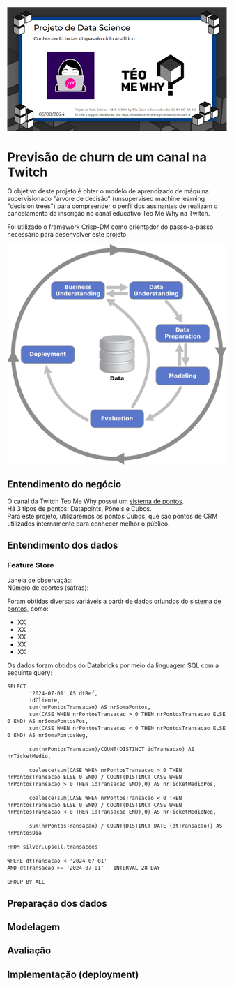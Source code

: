 <img src='https://raw.githubusercontent.com/Lud-lud/arvore_decisao_churn/main/capa_projeto_tmw_med.png' alt="Capa do projeto">


# Previsão de churn de um canal na Twitch

O objetivo deste projeto é obter o modelo de aprendizado de máquina supervisionado "árvore de decisão" (unsupervised machine learning "decision trees") para compreender o perfil dos assinantes de realizam o cancelamento da inscrição no canal educativo Teo Me Why na Twitch.  

Foi utilizado o framework Crisp-DM como orientador do passo-a-passo necessário para desenvolver este projeto.

<img src='https://raw.githubusercontent.com/Lud-lud/arvore_decisao_churn/main/Crisp-DM.jpeg' alt="Representação esquemática do framework Crisp-DM" width=600/>

## Entendimento do negócio
O canal da Twitch Teo Me Why possui um [sistema de pontos](https://teomewhy.org/twitch).  
Há 3 tipos de pontos: Datapoints, Pôneis e Cubos.  
Para este projeto, utilizaremos os pontos Cubos, que são pontos de CRM utilizados internamente para conhecer melhor o público.

## Entendimento dos dados
### Feature Store
Janela de observação:  
Número de coortes (safras):  
  
Foram obtidas diversas variáveis a partir de dados oriundos do [sistema de pontos](https://teomewhy.org/twitch), como:
* XX
* XX
* XX
* XX
* XX

Os dados foram obtidos do Databricks por meio da linguagem SQL com a seguinte query:
```
SELECT 
       '2024-07-01' AS dtRef,
       idCliente,
       sum(nrPontosTransacao) AS nrSomaPontos,
       sum(CASE WHEN nrPontosTransacao > 0 THEN nrPontosTransacao ELSE 0 END) AS nrSomaPontosPos,
       sum(CASE WHEN nrPontosTransacao < 0 THEN nrPontosTransacao ELSE 0 END) AS nrSomaPontosNeg,

       sum(nrPontosTransacao)/COUNT(DISTINCT idTransacao) AS nrTicketMedio,

       coalesce(sum(CASE WHEN nrPontosTransacao > 0 THEN nrPontosTransacao ELSE 0 END) / COUNT(DISTINCT CASE WHEN nrPontosTransacao > 0 THEN idTransacao END),0) AS nrTicketMedioPos,

       coalesce(sum(CASE WHEN nrPontosTransacao < 0 THEN nrPontosTransacao ELSE 0 END) / COUNT(DISTINCT CASE WHEN nrPontosTransacao < 0 THEN idTransacao END),0) AS nrTicketMedioNeg,

       sum(nrPontosTransacao) / COUNT(DISTINCT DATE (dtTransacao)) AS nrPontosDia

FROM silver.upsell.transacoes

WHERE dtTransacao < '2024-07-01'
AND dtTransacao >= '2024-07-01' - INTERVAL 28 DAY

GROUP BY ALL
```

## Preparação dos dados
## Modelagem
## Avaliação
## Implementação (deployment)

